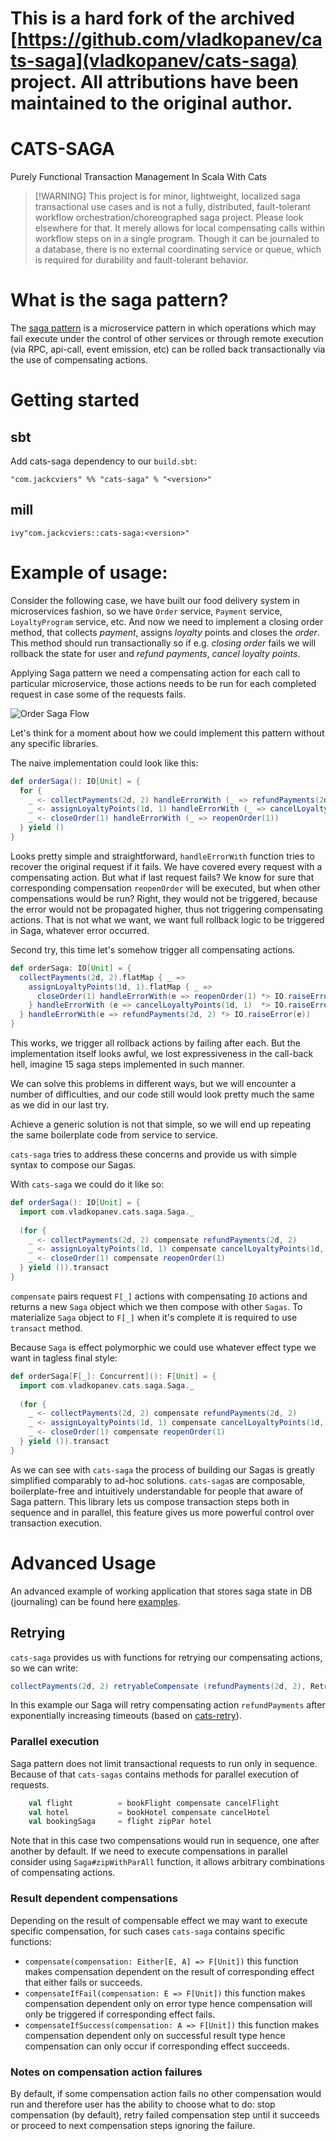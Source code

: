 
[comment]: <> (MIT License)

[comment]: <> ()

[comment]: <> (Copyright c 2019 Kopaniev Vladyslav)

[comment]: <> (Copyright c 2024 Jack C. Viers)

[comment]: <> (Permission is hereby granted, free of charge, to any person obtaining a copy)

[comment]: <> (of this software and associated documentation files [the "Software"], to deal)

[comment]: <> (in the Software without restriction, including without limitation the rights)

[comment]: <> (to use, copy, modify, merge, publish, distribute, sublicense, and/or sell)

[comment]: <> (copies of the Software, and to permit persons to whom the Software is)

[comment]: <> (furnished to do so, subject to the following conditions:)

[comment]: <> ()

[comment]: <> (The above copyright notice and this permission notice shall be included in all)

[comment]: <> (copies or substantial portions of the Software.)

[comment]: <> ()

[comment]: <> (THE SOFTWARE IS PROVIDED "AS IS", WITHOUT WARRANTY OF ANY KIND, EXPRESS OR)

[comment]: <> (IMPLIED, INCLUDING BUT NOT LIMITED TO THE WARRANTIES OF MERCHANTABILITY,)

[comment]: <> (FITNESS FOR A PARTICULAR PURPOSE AND NONINFRINGEMENT. IN NO EVENT SHALL THE)

[comment]: <> (AUTHORS OR COPYRIGHT HOLDERS BE LIABLE FOR ANY CLAIM, DAMAGES OR OTHER)

[comment]: <> (LIABILITY, WHETHER IN AN ACTION OF CONTRACT, TORT OR OTHERWISE, ARISING FROM,)

[comment]: <> (OUT OF OR IN CONNECTION WITH THE SOFTWARE OR THE USE OR OTHER DEALINGS IN THE)

[comment]: <> (SOFTWARE.)

# This is a hard fork of the archived [https://github.com/vladkopanev/cats-saga](vladkopanev/cats-saga) project. All attributions have been maintained to the original author.

# CATS-SAGA

Purely Functional Transaction Management In Scala With Cats

> [!WARNING] This project is for minor, lightweight, localized saga
> transactional use cases and is not a fully, distributed,
> fault-tolerant workflow orchestration/choreographed saga
> project. Please look elsewhere for that. It merely allows for local
> compensating calls within workflow steps on in a single
> program. Though it can be journaled to a database, there is no
> external coordinating service or queue, which is required for
> durability and fault-tolerant behavior.

# What is the saga pattern?

The [saga pattern](https://microservices.io/patterns/data/saga.html)
is a microservice pattern in which operations which may fail execute
under the control of other services or through remote execution (via
RPC, api-call, event emission, etc) can be rolled back transactionally
via the use of compensating actions.

# Getting started

## sbt

Add cats-saga dependency to our `build.sbt`:

`"com.jackcviers" %% "cats-saga" % "<version>"`

## mill

`ivy"com.jackcviers::cats-saga:<version>"`

# Example of usage:

Consider the following case, we have built our food delivery system in microservices fashion, so
we have `Order` service, `Payment` service, `LoyaltyProgram` service, etc. 
And now we need to implement a closing order method, that collects *payment*, assigns *loyalty* points 
and closes the *order*. This method should run transactionally so if e.g. *closing order* fails we will 
rollback the state for user and *refund payments*, *cancel loyalty points*.

Applying Saga pattern we need a compensating action for each call to particular microservice, those 
actions needs to be run for each completed request in case some of the requests fails.

![Order Saga Flow](./images/diagrams/Order%20Saga%20Flow.jpeg)

Let's think for a moment about how we could implement this pattern without any specific libraries.

The naive implementation could look like this:

```scala
def orderSaga(): IO[Unit] = {
  for {
    _ <- collectPayments(2d, 2) handleErrorWith (_ => refundPayments(2d, 2))
    _ <- assignLoyaltyPoints(1d, 1) handleErrorWith (_ => cancelLoyaltyPoints(1d, 1))
    _ <- closeOrder(1) handleErrorWith (_ => reopenOrder(1))
  } yield ()  
}
```

Looks pretty simple and straightforward, `handleErrorWith` function tries to recover the original request if it fails.
We have covered every request with a compensating action. But what if last request fails? We know for sure that corresponding 
compensation `reopenOrder` will be executed, but when other compensations would be run? Right, they would not be triggered, 
because the error would not be propagated higher, thus not triggering compensating actions. That is not what we want, we want 
full rollback logic to be triggered in Saga, whatever error occurred.
 
Second try, this time let's somehow trigger all compensating actions.
  
```scala
def orderSaga: IO[Unit] = {
  collectPayments(2d, 2).flatMap { _ =>
    assignLoyaltyPoints(1d, 1).flatMap { _ =>
      closeOrder(1) handleErrorWith(e => reopenOrder(1) *> IO.raiseError(e))
    } handleErrorWith (e => cancelLoyaltyPoints(1d, 1)  *> IO.raiseError(e))
  } handleErrorWith(e => refundPayments(2d, 2) *> IO.raiseError(e))  
}
```

This works, we trigger all rollback actions by failing after each. 
But the implementation itself looks awful, we lost expressiveness in the call-back hell, imagine 15 saga steps implemented in such manner.

We can solve this problems in different ways, but we will encounter a number of difficulties, and our code still would 
look pretty much the same as we did in our last try. 

Achieve a generic solution is not that simple, so we will end up
repeating the same boilerplate code from service to service.

`cats-saga` tries to address these concerns and provide us with simple syntax to compose our Sagas.

With `cats-saga` we could do it like so:

```scala
def orderSaga(): IO[Unit] = {
  import com.vladkopanev.cats.saga.Saga._
    
  (for {
    _ <- collectPayments(2d, 2) compensate refundPayments(2d, 2)
    _ <- assignLoyaltyPoints(1d, 1) compensate cancelLoyaltyPoints(1d, 1)
    _ <- closeOrder(1) compensate reopenOrder(1)
  } yield ()).transact
}
```

`compensate` pairs request `F[_]` actions with compensating `IO` actions
 and returns a new `Saga` object which we then compose with other
 `Sagas`.  To materialize `Saga` object to `F[_]` when it's complete it
 is required to use `transact` method.

Because `Saga` is effect polymorphic we could use whatever effect
type we want in tagless final style:

```scala
def orderSaga[F[_]: Concurrent](): F[Unit] = {
  import com.vladkopanev.cats.saga.Saga._
    
  (for {
    _ <- collectPayments(2d, 2) compensate refundPayments(2d, 2)
    _ <- assignLoyaltyPoints(1d, 1) compensate cancelLoyaltyPoints(1d, 1)
    _ <- closeOrder(1) compensate reopenOrder(1)
  } yield ()).transact
}
```

As we can see with `cats-saga` the process of building our Sagas is
greatly simplified comparably to ad-hoc solutions.  `cats-saga`s are
composable, boilerplate-free and intuitively understandable for people
that aware of Saga pattern.  This library lets us compose transaction
steps both in sequence and in parallel, this feature gives us more
powerful control over transaction execution.

# Advanced Usage

An advanced example of working application that stores saga state in DB (journaling) can be found 
here [examples](/examples).

## Retrying

`cats-saga` provides us with functions for retrying our compensating actions, so we can write:

 ```scala
collectPayments(2d, 2) retryableCompensate (refundPayments(2d, 2), RetryPolicies.exponentialBackoff(1.second))
```

In this example our Saga will retry compensating action `refundPayments` after exponentially 
increasing timeouts (based on [cats-retry](https://github.com/cb372/cats-retry)).


### Parallel execution

Saga pattern does not limit transactional requests to run only in sequence.
Because of that `cats-sagas` contains methods for parallel execution of requests. 

```scala
    val flight          = bookFlight compensate cancelFlight
    val hotel           = bookHotel compensate cancelHotel
    val bookingSaga     = flight zipPar hotel
```

Note that in this case two compensations would run in sequence, one after another by default.
If we need to execute compensations in parallel consider using `Saga#zipWithParAll` function, it allows arbitrary 
combinations of compensating actions.

### Result dependent compensations

Depending on the result of compensable effect we may want to execute specific compensation, for such cases `cats-saga`
contains specific functions:
- `compensate(compensation: Either[E, A] => F[Unit])` this function makes compensation dependent on the result 
of corresponding effect that either fails or succeeds.
- `compensateIfFail(compensation: E => F[Unit])` this function makes compensation dependent only on error type 
hence compensation will only be triggered if corresponding effect fails.
- `compensateIfSuccess(compensation: A => F[Unit])` this function makes compensation dependent only on
successful result type hence compensation can only occur if corresponding effect succeeds.

### Notes on compensation action failures

By default, if some compensation action fails no other compensation would run and therefore user has the ability to 
choose what to do: stop compensation (by default), retry failed compensation step until it succeeds or proceed to next 
compensation steps ignoring the failure.
